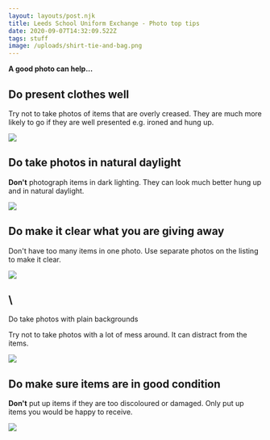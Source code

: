 ```yaml
---
layout: layouts/post.njk
title: Leeds School Uniform Exchange - Photo top tips
date: 2020-09-07T14:32:09.522Z
tags: stuff
image: /uploads/shirt-tie-and-bag.png
---
```

**A good photo can help...**

## **Do** present clothes well 

Try not to take photos of items that are overly creased. They are much more likely to go if they are well presented e.g. ironed and hung up.

![](/uploads/shirt.png)



## **Do** take photos in natural daylight

**Don't** photograph items in dark lighting. They can look much better hung up and in natural daylight.

![](/uploads/dress.png)



## **Do** make it clear what you are giving away

Don't have too many items in one photo. Use separate photos on the listing to make it clear.

![](/uploads/jumper-and-skirt.png)

## \
Do take photos with plain backgrounds

Try not to take photos with a lot of mess around. It can distract from the items.

![](/uploads/jumper.png)



## **Do make sure items are in good condition**

**Don't** put up items if they are too discoloured or damaged. Only put up items you would be happy to receive.

![](/uploads/trousers.png)